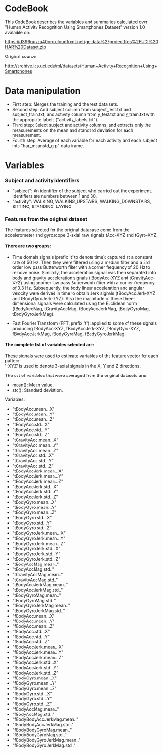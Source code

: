 CodeBook
========

This CodeBook describes the variables and summaries calculated over "Human Activity Recognition Using Smartphones Dataset" version 1.0 avalaible on:

https://d396qusza40orc.cloudfront.net/getdata%2Fprojectfiles%2FUCI%20HAR%20Dataset.zip

Original source:

http://archive.ics.uci.edu/ml/datasets/Human+Activity+Recognition+Using+Smartphones


Data manipulation
=================

- First step: Merges the training and the test data sets.
- Second step: Add subject column from subject_test.txt and subject_train.txt, and activity column from y_test.txt and y_train.txt with the appropiate labels ("activity_labels.txt").
- Third step: Select subject and activity columns, and extracts only the measurements on the mean and standard deviation for each measurement.
- Fourth step: Average of each variable for each activity and each subject into "har_meanstd_grp" data frame.


Variables
=========

### Subject and activity identifiers

- "subject": An identifier of the subject who carried out the experiment. Identifiers are numbers between 1 and 30.
- "activity": WALKING, WALKING_UPSTAIRS, WALKING_DOWNSTAIRS, SITTING, STANDING, LAYING

### Features from the original dataset

The features selected for the original database come from the accelerometer and gyroscope 3-axial raw signals tAcc-XYZ and tGyro-XYZ.

#### There are two groups:

- Time domain signals (prefix 't' to denote time): captured at a constant rate of 50 Hz. Then they were filtered using a median filter and a 3rd order low pass Butterworth filter with a corner frequency of 20 Hz to remove noise. Similarly, the acceleration signal was then separated into body and gravity acceleration signals (tBodyAcc-XYZ and tGravityAcc-XYZ) using another low pass Butterworth filter with a corner frequency of 0.3 Hz. Subsequently, the body linear acceleration and angular velocity were derived in time to obtain Jerk signals (tBodyAccJerk-XYZ and tBodyGyroJerk-XYZ). Also the magnitude of these three-dimensional signals were calculated using the Euclidean norm (tBodyAccMag, tGravityAccMag, tBodyAccJerkMag, tBodyGyroMag, tBodyGyroJerkMag). 

- Fast Fourier Transform (FFT, prefix 'f'): applied to some of these signals producing fBodyAcc-XYZ, fBodyAccJerk-XYZ, fBodyGyro-XYZ, fBodyAccJerkMag, fBodyGyroMag, fBodyGyroJerkMag.

#### The complete list of variables selected are:

These signals were used to estimate variables of the feature vector for each pattern:  
'-XYZ' is used to denote 3-axial signals in the X, Y and Z directions.

The set of variables that were averaged from the original datasets are: 

- mean(): Mean value.
- std(): Standard deviation.

Variables:

- "tBodyAcc.mean...X"
- "tBodyAcc.mean...Y"
- "tBodyAcc.mean...Z"
- "tBodyAcc.std...X"
- "tBodyAcc.std...Y"
- "tBodyAcc.std...Z"
- "tGravityAcc.mean...X"
- "tGravityAcc.mean...Y"
- "tGravityAcc.mean...Z"
- "tGravityAcc.std...X"
- "tGravityAcc.std...Y"
- "tGravityAcc.std...Z"
- "tBodyAccJerk.mean...X"
- "tBodyAccJerk.mean...Y"
- "tBodyAccJerk.mean...Z"
- "tBodyAccJerk.std...X"
- "tBodyAccJerk.std...Y"
- "tBodyAccJerk.std...Z"
- "tBodyGyro.mean...X"
- "tBodyGyro.mean...Y"
- "tBodyGyro.mean...Z"
- "tBodyGyro.std...X"
- "tBodyGyro.std...Y"
- "tBodyGyro.std...Z"
- "tBodyGyroJerk.mean...X"
- "tBodyGyroJerk.mean...Y"
- "tBodyGyroJerk.mean...Z"
- "tBodyGyroJerk.std...X"
- "tBodyGyroJerk.std...Y"
- "tBodyGyroJerk.std...Z"
- "tBodyAccMag.mean.."
- "tBodyAccMag.std.."
- "tGravityAccMag.mean.."
- "tGravityAccMag.std.."
- "tBodyAccJerkMag.mean.."
- "tBodyAccJerkMag.std.."
- "tBodyGyroMag.mean.."
- "tBodyGyroMag.std.."
- "tBodyGyroJerkMag.mean.."
- "tBodyGyroJerkMag.std.."
- "fBodyAcc.mean...X"
- "fBodyAcc.mean...Y"
- "fBodyAcc.mean...Z"
- "fBodyAcc.std...X"
- "fBodyAcc.std...Y"
- "fBodyAcc.std...Z"
- "fBodyAccJerk.mean...X"
- "fBodyAccJerk.mean...Y"
- "fBodyAccJerk.mean...Z"
- "fBodyAccJerk.std...X"
- "fBodyAccJerk.std...Y"
- "fBodyAccJerk.std...Z"
- "fBodyGyro.mean...X"
- "fBodyGyro.mean...Y"
- "fBodyGyro.mean...Z"
- "fBodyGyro.std...X"
- "fBodyGyro.std...Y"
- "fBodyGyro.std...Z"
- "fBodyAccMag.mean.."
- "fBodyAccMag.std.."
- "fBodyBodyAccJerkMag.mean.."
- "fBodyBodyAccJerkMag.std.."
- "fBodyBodyGyroMag.mean.."
- "fBodyBodyGyroMag.std.."
- "fBodyBodyGyroJerkMag.mean.."
- "fBodyBodyGyroJerkMag.std.."